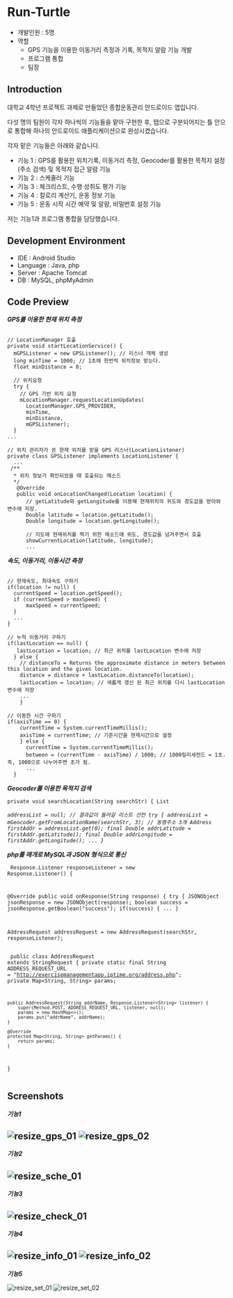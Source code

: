 # Run-Turtle
- 개발인원 : 5명
- 역할
  - GPS 기능을 이용한 이동거리 측정과 기록, 목적지 알람 기능 개발
  - 프로그램 통합
  - 팀장
## Introduction
대학교 4학년 프로젝트 과제로 만들었던 종합운동관리 안드로이드 앱입니다.

다섯 명의 팀원이 각자 하나씩의 기능들을 맡아 구현한 후, 탭으로 구분되어지는 틀 안으로 통합해 하나의 안드로이드 애플리케이션으로 완성시켰습니다.

각자 맡은 기능들은 아래와 같습니다.

- 기능 1 : GPS를 활용한 위치기록, 이동거리 측정, Geocoder를 활용한 목적지 설정(주소 검색) 및 목적지 접근 알람 기능
- 기능 2 : 스케줄러 기능
- 기능 3 : 체크리스트, 수행 성취도 평가 기능 
- 기능 4 : 칼로리 계산기, 운동 정보 기능
- 기능 5 : 운동 시작 시간 예약 및 알람, 비밀번호 설정 기능

저는 기능1과 프로그램 통합을 담당했습니다.

## Development Environment
- IDE : Android Studio
- Language : Java, php
- Server : Apache Tomcat 
- DB : MySQL, phpMyAdmin

## Code Preview
***GPS를 이용한 현재 위치 측정***
<pre><code>
// LocationManager 호출
private void startLocationService() {
  mGPSListener = new GPSListener(); // 리스너 객체 생성
  long minTime = 1000; // 1초에 한번씩 위치정보 받는다.
  float minDistance = 0;

  // 위치요청
  try {
    // GPS 기반 위치 요청
    mLocationManager.requestLocationUpdates(
      LocationManager.GPS_PROVIDER,
      minTime,
      minDistance,
      mGPSListener);
  }
...

// 위치 관리자가 쏜 현재 위치를 받을 GPS 리스너(LocationListener)
private class GPSListener implements LocationListener {
  ... 
 /**
  * 위치 정보가 확인되었을 때 호출되는 메소드
  */
   @Override
   public void onLocationChanged(Location location) {
      // getLatitude와 getLongitude를 이용해 현재위치의 위도와 경도값을 받아와 변수에 저장.
      Double latitude = location.getLatitude();
      Double longitude = location.getLongitude();

      // 지도에 현재위치를 찍기 위한 메소드에 위도, 경도값을 넘겨주면서 호출
      showCurrentLocation(latitude, longitude);
      ...
</code></pre>

***속도, 이동거리, 이동시간 측정***
<pre><code>
// 현재속도, 최대속도 구하기
if(location != null) {
  currentSpeed = location.getSpeed();
  if (currentSpeed > maxSpeed) {
      maxSpeed = currentSpeed;
  }
  ...
}

// 누적 이동거리 구하기
if(lastLocation == null) {
   lastLocation = location; // 최근 위치를 lastLocation 변수에 저장
  } else {
    // distanceTo = Returns the approximate distance in meters between this location and the given location.
    distance = distance + lastLocation.distanceTo(location); 
    lastLocation = location; // 새롭게 갱신 된 최근 위치를 다시 lastLocation 변수에 저장
    ...
    }

// 이동한 시간 구하기
if(axisTime == 0) {
    currentTime = System.currentTimeMillis();
    axisTime = currentTime; // 기준시간을 현재시간으로 설정
    } else {
      currentTime = System.currentTimeMillis();
      between = (currentTime - axisTime) / 1000; // 1000밀리세컨드 = 1초. 즉, 1000으로 나누어주면 초가 됨.
      ...
  }
</code></pre>

***Geocoder를 이용한 목적지 검색***
<code><pre>
private void searchLocation(String searchStr) {
  List<Address> addressList = null; // 결과값이 들어갈 리스트 선언
  try {
      addressList = mGeocoder.getFromLocationName(searchStr, 3); // 동명주소 3개
      Address firstAddr = addressList.get(0);
      final Double addrLatitude = firstAddr.getLatitude();
      final Double addrLongitude = firstAddr.getLongitude();
      ...
    }
</code></pre>
  
***php를 매개로 MySQL과 JSON 형식으로 통신***

<code><pre>
Response.Listener<String> responseListener = new Response.Listener<String>() {

@Override
public void onResponse(String response) {
      try {
        JSONObject jsonResponse = new JSONObject(response);
        boolean success = jsonResponse.getBoolean("success");
        if(success) {
        ...
        }
        
AddressRequest addressRequest = new AddressRequest(searchStr, responseListener);
</code></pre>
<code><pre>
public class AddressRequest extends StringRequest {
    private static final String ADDRESS_REQUEST_URL = "http://exercisemanagementapp.iptime.org/address.php";
    private Map<String, String> params;

    public AddressRequest(String addrName, Response.Listener<String> listener) {
        super(Method.POST, ADDRESS_REQUEST_URL, listener, null);
        params = new HashMap<>();
        params.put("addrName", addrName);
    }

    @Override
    protected Map<String, String> getParams() {
        return params;
    }
}
</code></pre>

## Screenshots
***기능1***

![resize_gps_01](https://user-images.githubusercontent.com/45503931/56084470-5fe88c00-5e6e-11e9-82a9-72c0155519ac.png)
![resize_gps_02](https://user-images.githubusercontent.com/45503931/56084471-5fe88c00-5e6e-11e9-9c84-e86e15abcca6.png)
---
***기능2***

![resize_sche_01](https://user-images.githubusercontent.com/45503931/56084474-60812280-5e6e-11e9-93a1-c879df3d7897.png)
---
***기능3***

![resize_check_01](https://user-images.githubusercontent.com/45503931/56084497-a211cd80-5e6e-11e9-8f05-8a712bdcf8ae.png)
---
***기능4***

![resize_info_01](https://user-images.githubusercontent.com/45503931/56084472-5fe88c00-5e6e-11e9-94e0-a9474d6d407c.png)
![resize_info_02](https://user-images.githubusercontent.com/45503931/56084473-60812280-5e6e-11e9-98ee-e8b0a4854db3.png)
---
***기능5***

![resize_set_01](https://user-images.githubusercontent.com/45503931/56084475-60812280-5e6e-11e9-8245-3c1dd48e8623.png)
![resize_set_02](https://user-images.githubusercontent.com/45503931/56084477-60812280-5e6e-11e9-9746-6dcf75693b80.png)
